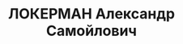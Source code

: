 ---
title: ЛОКЕРМАН Александр Самойлович
description: "Род. в 1880, еврей, социал-демократ, член Донского Комитета РСДРП. \n\
  \  Арестован 17.04.1921. Обв. по делу «Донского комитета РСДРП». Приговор: 05.1922\
  \ – 5 лет тюремного заключения, 24.09.1923 Статья направлен на 2 года в ссылку в\
  \ Вятку"
---